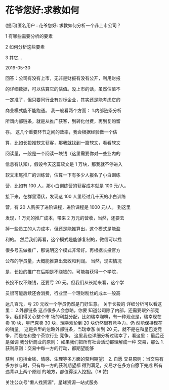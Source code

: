 # 花爷您好:求教如何

(提问)匿名用户 : 花爷您好: 求教如何分析一个非上市公司？

1 有哪些需要分析的要素

2 如何分析这些要素

3 其它...

2019-05-30

回答：公司有没有上市，无非是财报有没有公开，利用财报

的详细数据，可以估算它的估值。没上市的话，虽然估值不

一定准了，但只要同行业有对标企业，其实还是能考虑它的

商业模式能不能跑通。 我一般看两个方面： 1.内部链条分析

所谓内部链条，就是从推广获客，到转化付费，再到复购留

存。 这几个重要环节之间的效率，我会根据经验做一个估

算，比如长投推软文获客，那我就找到一篇软文，看看软文

阅读量，一般是一个阅读一块钱（这里需要你对一些业内的

信息有认知），假设今天这篇软文是 1 万块，那我就不停进入

软文末尾推广的训练营，估算一下有多少人报名了小白训练

营，比如有 100 人，那小白训练营的获客成本就是 100 元/人。

接下来，在群里潜伏，发现这 100 人里经过几十天的小白训练

营，有 20 人购买了进阶课程，进阶课程是 1000 元/人。 到这里

发现，1 万元的推广成本，带来 2 万元的营收，当然，还要去

掉一些员工的人力成本，但还是能推算出，这个模式是能盈

利的。 然后我们再看，这个模式是能够复制的，微信可以找

很多号去做推广，那说明这个模式非常好。再根据长投官方

公布的学员量，大概能推算出营收和利润。 当然，现实情况

是，长投的推广在后期是不赚钱的，可能每获得一个学院，

长投不仅不赚钱，还要亏 20 元。但我们从长期来看，这个学

员很可能后续还会消费，行业里一个理财粉丝的成本一般高

达几百元，亏 20 元收一个学员仍然是门好生意。 关于长投的 详细分析可以看这里： 2.外部链条 这点很多人会忽略，你要 知道公司除了内部，还需要跟外部竞争。我们得关心整个市 场的利益分配，比如瑞幸咖啡，有一种观点是，瑞幸现在卖 10 块，星巴克卖 30 块，瑞幸涨价到 20 块仍然很有竞争力，仍 然能保持现在的销量。 这是典型的忽略外部链条，当瑞幸涨 价到 20 元，就不是在和星巴克竞争，而是在和整个茶饮行业 竞争。 这里我也详细分析过瑞幸了，看这里： 最后还是强调 我分析商业的原则： 如果我们把所有社会活动都理解成一种 交易，那么 1\. 获利原则：交易中每一方的行动，都期望能够

获利（包括金钱、情感、生理等多方面的获利期望） 2\. 自愿 交易原则：当交易有多方参与时，只有每一方的获利期望都 得到满足，交易才在多方自愿下完成 所有违背以上两个原则 的地方，都值得深入挖掘。(18 赞)

关注公众号"懒人找资源"，星球资源一站式服务